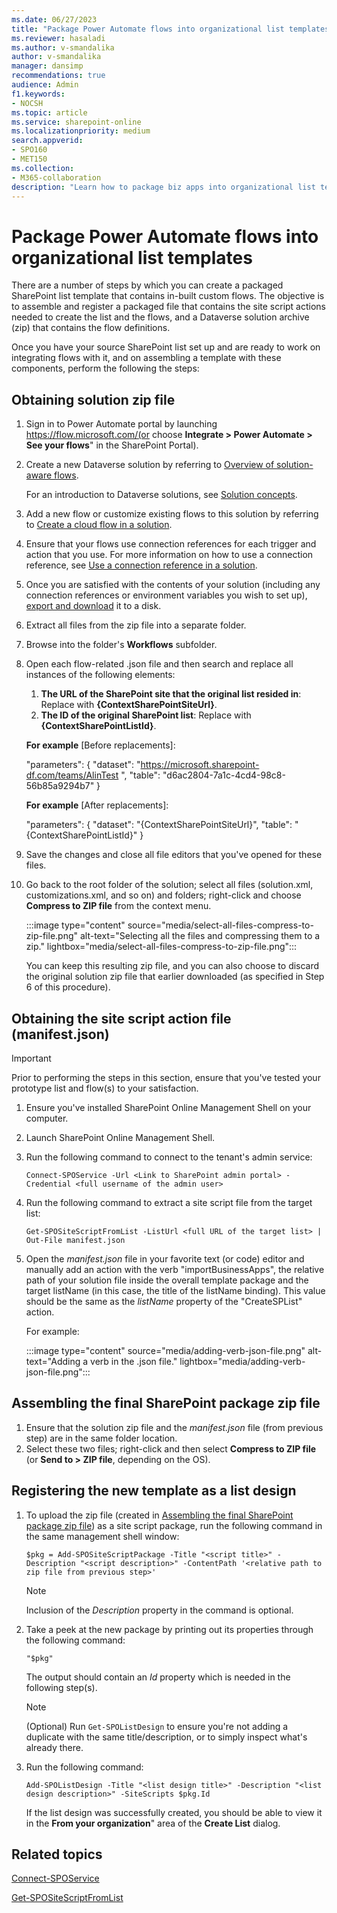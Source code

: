 ```yaml
---
ms.date: 06/27/2023
title: "Package Power Automate flows into organizational list templates"
ms.reviewer: hasaladi
ms.author: v-smandalika
author: v-smandalika
manager: dansimp
recommendations: true
audience: Admin
f1.keywords:
- NOCSH
ms.topic: article
ms.service: sharepoint-online
ms.localizationpriority: medium
search.appverid:
- SPO160
- MET150
ms.collection:  
- M365-collaboration
description: "Learn how to package biz apps into organizational list templates."
---
```


# Package Power Automate flows into organizational list templates

There are a number of steps by which you can create a packaged SharePoint list template that contains in-built custom flows. The objective is to assemble and register a packaged file that contains the site script actions needed to create the list and the flows, and a Dataverse solution archive (zip) that contains the flow definitions.

Once you have your source SharePoint list set up and are ready to work on integrating flows with it, and on assembling a template with these components, perform the following the steps:

## Obtaining solution zip file

1. Sign in to Power Automate portal by launching https://flow.microsoft.com/(or choose **Integrate > Power Automate > See your flows**" in the SharePoint Portal).
1. Create a new Dataverse solution by referring to [Overview of solution-aware flows](/power-automate/overview-solution-flows).

   For an introduction to Dataverse solutions, see [Solution concepts](/power-platform/alm/solution-concepts-alm).

1. Add a new flow or customize existing flows to this solution by referring to [Create a cloud flow in a solution](/power-automate/create-flow-solution).  
1. Ensure that your flows use connection references for each trigger and action that you use. For more information on how to use a connection reference, see [Use a connection reference in a solution](/power-apps/maker/data-platform/create-connection-reference).
1. Once you are satisfied with the contents of your solution (including any connection references or environment variables you wish to set up), [export and download](/power-automate/export-flow-solution) it to a disk.
1. Extract all files from the zip file into a separate folder.
1. Browse into the folder's **Workflows** subfolder.
1. Open each flow-related .json file and then search and replace all instances of the following elements:
    1. **The URL of the SharePoint site that the original list resided in**: Replace with **{ContextSharePointSiteUrl}**.
    1. **The ID of the original SharePoint list**: Replace with **{ContextSharePointListId}**.

    **For example** [Before replacements]:

    "parameters": {
    "dataset": "https://microsoft.sharepoint-df.com/teams/AlinTest ",
    "table": "d6ac2804-7a1c-4cd4-98c8-56b85a9294b7"
                  }


    **For example** [After replacements]:

    "parameters": {
    "dataset": "{ContextSharePointSiteUrl}",
    "table": "{ContextSharePointListId}"
                  }

10.	Save the changes and close all file editors that you've opened for these files.
11.	Go back to the root folder of the solution; select all files (solution.xml, customizations.xml, and so on) and folders; right-click and choose **Compress to ZIP file** from the context menu.

    :::image type="content" source="media/select-all-files-compress-to-zip-file.png" alt-text="Selecting all the files and compressing them to a zip." lightbox="media/select-all-files-compress-to-zip-file.png":::
 
    You can keep this resulting zip file, and you can also choose to discard the original solution zip file that earlier downloaded (as specified in Step 6 of this procedure).

## Obtaining the site script action file (manifest.json)

> [!IMPORTANT]
> Prior to performing the steps in this section, ensure that you've tested your prototype list and flow(s) to your satisfaction.

1. Ensure you've installed SharePoint Online Management Shell on your computer.
1. Launch SharePoint Online Management Shell.
1. Run the following command to connect to the tenant's admin service:

   `Connect-SPOService -Url <Link to SharePoint admin portal> -Credential <full username of the admin user>`

4.	Run the following command to extract a site script file from the target list:

    `Get-SPOSiteScriptFromList -ListUrl <full URL of the target list> | Out-File manifest.json`

5.	Open the *manifest.json* file in your favorite text (or code) editor and manually add an action with the verb "importBusinessApps", the relative path of your solution file inside the overall template package and the target listName (in this case, the title of the listName binding). This value should be the same as the *listName* property of the "CreateSPList" action.

    For example:

    :::image type="content" source="media/adding-verb-json-file.png" alt-text="Adding a verb in the .json file." lightbox="media/adding-verb-json-file.png":::

## Assembling the final SharePoint package zip file

1. Ensure that the solution zip file and the *manifest.json* file (from previous step) are in the same folder location.
1. Select these two files; right-click and then select **Compress to ZIP file** (or **Send to > ZIP file**, depending on the OS).

## Registering the new template as a list design

1. To upload the zip file (created in [Assembling the final SharePoint package zip file](#assembling-the-final-sharepoint-package-zip-file)) as a site script package, run the following command in the same management shell window:

   `$pkg = Add-SPOSiteScriptPackage -Title "<script title>" -Description "<script description>" -ContentPath '<relative path to zip file from previous step>'`

   > [!NOTE]
   > Inclusion of the *Description* property in the command is optional.

2. Take a peek at the new package by printing out its properties through the following command:

   `"$pkg"`

   The output should contain an *Id* property which is needed in the following step(s).

   > [!NOTE]
   > (Optional) Run `Get-SPOListDesign` to ensure you're not adding a duplicate with the same title/description, or to simply inspect what's already there.

3. Run the following command: 

   `Add-SPOListDesign -Title "<list design title>" -Description "<list design description>" -SiteScripts $pkg.Id`

   If the list design was successfully created, you should be able to view it in the **From your organization**" area of the **Create List** dialog.

## Related topics

[Connect-SPOService](/powershell/module/sharepoint-online/connect-sposervice)

[Get-SPOSiteScriptFromList](/powershell/module/sharepoint-online/get-spositescriptfromlist)

